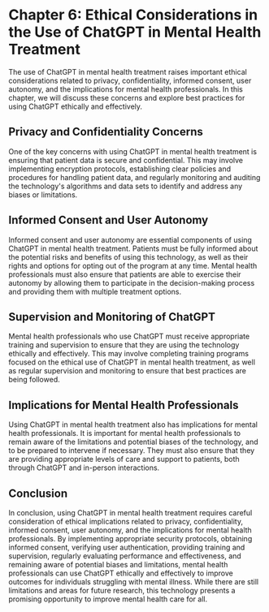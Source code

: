 Chapter 6: Ethical Considerations in the Use of ChatGPT in Mental Health Treatment
==================================================================================

The use of ChatGPT in mental health treatment raises important ethical considerations related to privacy, confidentiality, informed consent, user autonomy, and the implications for mental health professionals. In this chapter, we will discuss these concerns and explore best practices for using ChatGPT ethically and effectively.

Privacy and Confidentiality Concerns
------------------------------------

One of the key concerns with using ChatGPT in mental health treatment is ensuring that patient data is secure and confidential. This may involve implementing encryption protocols, establishing clear policies and procedures for handling patient data, and regularly monitoring and auditing the technology's algorithms and data sets to identify and address any biases or limitations.

Informed Consent and User Autonomy
----------------------------------

Informed consent and user autonomy are essential components of using ChatGPT in mental health treatment. Patients must be fully informed about the potential risks and benefits of using this technology, as well as their rights and options for opting out of the program at any time. Mental health professionals must also ensure that patients are able to exercise their autonomy by allowing them to participate in the decision-making process and providing them with multiple treatment options.

Supervision and Monitoring of ChatGPT
-------------------------------------

Mental health professionals who use ChatGPT must receive appropriate training and supervision to ensure that they are using the technology ethically and effectively. This may involve completing training programs focused on the ethical use of ChatGPT in mental health treatment, as well as regular supervision and monitoring to ensure that best practices are being followed.

Implications for Mental Health Professionals
--------------------------------------------

Using ChatGPT in mental health treatment also has implications for mental health professionals. It is important for mental health professionals to remain aware of the limitations and potential biases of the technology, and to be prepared to intervene if necessary. They must also ensure that they are providing appropriate levels of care and support to patients, both through ChatGPT and in-person interactions.

Conclusion
----------

In conclusion, using ChatGPT in mental health treatment requires careful consideration of ethical implications related to privacy, confidentiality, informed consent, user autonomy, and the implications for mental health professionals. By implementing appropriate security protocols, obtaining informed consent, verifying user authentication, providing training and supervision, regularly evaluating performance and effectiveness, and remaining aware of potential biases and limitations, mental health professionals can use ChatGPT ethically and effectively to improve outcomes for individuals struggling with mental illness. While there are still limitations and areas for future research, this technology presents a promising opportunity to improve mental health care for all.
